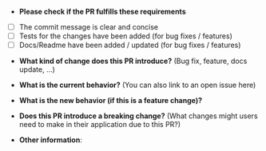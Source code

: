 - **Please check if the PR fulfills these requirements**

* [ ] The commit message is clear and concise
* [ ] Tests for the changes have been added (for bug fixes / features)
* [ ] Docs/Readme have been added / updated (for bug fixes / features)

- **What kind of change does this PR introduce?** (Bug fix, feature, docs update, ...)

- **What is the current behavior?** (You can also link to an open issue here)

- **What is the new behavior (if this is a feature change)?**

- **Does this PR introduce a breaking change?** (What changes might users need to make in their application due to this PR?)

- **Other information**:
